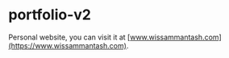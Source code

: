 # portfolio-v2

Personal website, you can visit it at [www.wissammantash.com](https://www.wissammantash.com).  
